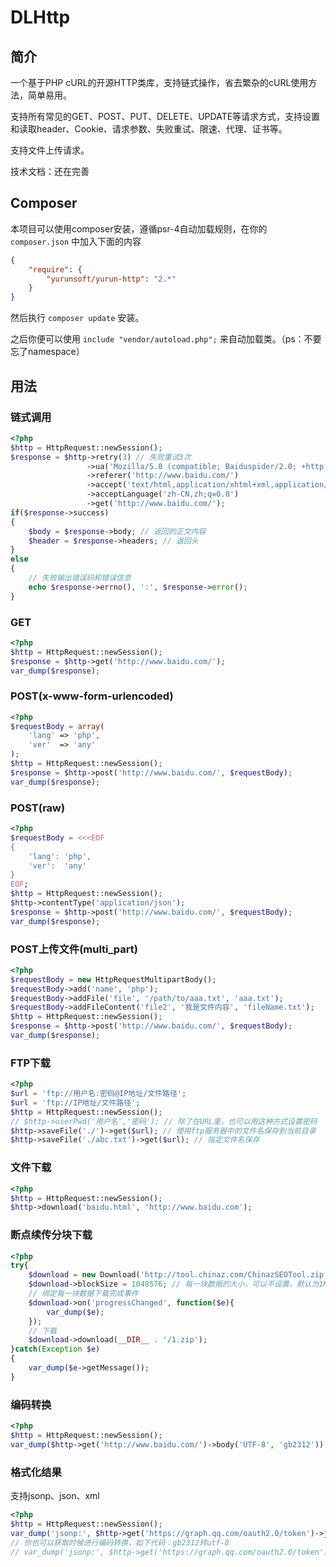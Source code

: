 # DLHttp

## 简介

一个基于PHP cURL的开源HTTP类库，支持链式操作，省去繁杂的cURL使用方法，简单易用。

支持所有常见的GET、POST、PUT、DELETE、UPDATE等请求方式，支持设置和读取header、Cookie、请求参数、失败重试、限速、代理、证书等。

支持文件上传请求。

技术文档：还在完善

## Composer

本项目可以使用composer安装，遵循psr-4自动加载规则，在你的 `composer.json` 中加入下面的内容
```json
{
    "require": {
        "yurunsoft/yurun-http": "2.*"
    }
}
```

然后执行 `composer update` 安装。

之后你便可以使用 `include "vendor/autoload.php";` 来自动加载类。（ps：不要忘了namespace）

## 用法

### 链式调用

```php
<?php
$http = HttpRequest::newSession();
$response = $http->retry(3) // 失败重试3次
                 ->ua('Mozilla/5.0 (compatible; Baiduspider/2.0; +http://www.baidu.com/search/spider.html)')
                 ->referer('http://www.baidu.com/')
                 ->accept('text/html,application/xhtml+xml,application/xml;q=0.9,image/webp,*/*;q=0.8')
                 ->acceptLanguage('zh-CN,zh;q=0.8')
                 ->get('http://www.baidu.com/');
if($response->success)
{
    $body = $response->body; // 返回的正文内容
    $header = $response->headers; // 返回头
}
else
{
    // 失败输出错误码和错误信息
    echo $response->errno(), ':', $response->error();
}
```

### GET

```php
<?php
$http = HttpRequest::newSession();
$response = $http->get('http://www.baidu.com/');
var_dump($response);
```

### POST(x-www-form-urlencoded)

```php
<?php
$requestBody = array(
    'lang' => 'php',
    'ver'  => 'any'
);
$http = HttpRequest::newSession();
$response = $http->post('http://www.baidu.com/', $requestBody);
var_dump($response);
```

### POST(raw)

```php
<?php
$requestBody = <<<EOF
{
    'lang': 'php',
    'ver':  'any'
}
EOF;
$http = HttpRequest::newSession();
$http->contentType('application/json');
$response = $http->post('http://www.baidu.com/', $requestBody);
var_dump($response);
```

### POST上传文件(multi_part)

```php
<?php
$requestBody = new HttpRequestMultipartBody();
$requestBody->add('name', 'php');
$requestBody->addFile('file', '/path/to/aaa.txt', 'aaa.txt');
$requestBody->addFileContent('file2', '我是文件内容', 'fileName.txt');
$http = HttpRequest::newSession();
$response = $http->post('http://www.baidu.com/', $requestBody);
var_dump($response);
```

### FTP下载

```php
<?php
$url = 'ftp://用户名:密码@IP地址/文件路径';
$url = 'ftp://IP地址/文件路径';
$http = HttpRequest::newSession();
// $http->userPwd('用户名','密码'); // 除了在URL里，也可以用这种方式设置密码
$http->saveFile('./')->get($url); // 使用ftp服务器中的文件名保存到当前目录
$http->saveFile('./abc.txt')->get($url); // 指定文件名保存
```

### 文件下载

```php
<?php
$http = HttpRequest::newSession();
$http->download('baidu.html', 'http://www.baidu.com');
```

### 断点续传分块下载
```php
<?php
try{
	$download = new Download('http://tool.chinaz.com/ChinazSEOTool.zip');
	$download->blockSize = 1048576; // 每一块数据的大小，可以不设置，默认为1M
	// 绑定每一块数据下载完成事件
	$download->on('progressChanged', function($e){
		var_dump($e);
	});
	// 下载
	$download->download(__DIR__ . '/1.zip');
}catch(Exception $e)
{
	var_dump($e->getMessage());
}
```

### 编码转换
```php
<?php
$http = HttpRequest::newSession();
var_dump($http->get('http://www.baidu.com/')->body('UTF-8', 'gb2312')); // utf-8转gb2312
```

### 格式化结果
支持jsonp、json、xml
```php
<?php
$http = HttpRequest::newSession();
var_dump('jsonp:', $http->get('https://graph.qq.com/oauth2.0/token')->jsonp($assoc));
// 你也可以获取时候进行编码转换，如下代码：gb2312转utf-8
// var_dump('jsonp:', $http->get('https://graph.qq.com/oauth2.0/token')->jsonp($assoc, 'gb2312', 'utf-8'));
```
